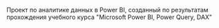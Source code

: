 Проект по аналитике данных в Power BI, созданный по результатам прохождения учебного курса "Microsoft Power BI, Power Query, DAX"
